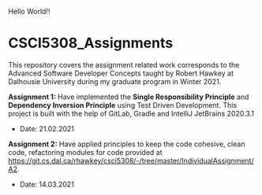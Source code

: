 Hello World!!

# CSCI5308_Assignments
This repository covers the assignment related work corresponds to the Advanced Software Developer Concepts taught by Robert Hawkey at Dalhousie University during my graduate program in Winter 2021.

**Assignment 1:**
Have implemented the **Single Responsibility Principle** and **Dependency Inversion Principle** using Test Driven Development. This project is built with the help of GitLab, Gradle
and IntelliJ JetBrains 2020.3.1 
- Date: 21.02.2021

**Assignment 2:**
Have applied principles to keep the code cohesive, clean code, refactoring modules for code provided at https://git.cs.dal.ca/rhawkey/csci5308/-/tree/master/IndividualAssignment/A2.
- Date: 14.03.2021

